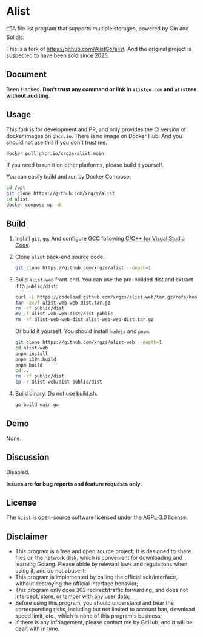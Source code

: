 # Alist

🗂️A file list program that supports multiple storages, powered by Gin and Solidjs.

This is a fork of https://github.com/AlistGo/alist. And the original project is suspected to have been sold since 2025.

## Document

Been Hacked. **Don't trust any command or link in `alistgo.com` and `alist666` without auditing.**

## Usage

This fork is for development and PR, and only provides the CI version of docker images on `ghcr.io`. There is no image on Docker Hub. And you should not use this if you don't trust me.

```bash
docker pull ghcr.io/xrgzs/alist:main
```

If you need to run it on other platforms, please build it yourself.

You can easily build and run by Docker Compose:

```bash
cd /opt
git clone https://github.com/xrgzs/alist
cd alist
docker compose up -d
```

## Build

1. Install `git`, `go`. And configure GCC following [C/C++ for Visual Studio Code](https://code.visualstudio.com/docs/languages/cpp).

2. Clone `alist` back-end source code.

   ```bash
   git clone https://github.com/xrgzs/alist --depth=1
   ```

3. Build `alist-web` front-end. You can use the pre-builded dist and extract it to `public/dist`:

   ```bash
   curl -L https://codeload.github.com/xrgzs/alist-web/tar.gz/refs/heads/web-dist -o alist-web-web-dist.tar.gz
   tar -zxvf alist-web-web-dist.tar.gz
   rm -rf public/dist
   mv -f alist-web-web-dist/dist public
   rm -rf alist-web-web-dist alist-web-web-dist.tar.gz
   ```

   Or build it yourself. You should install `nodejs` and `pnpm`.

   ```bash
   git clone https://github.com/xrgzs/alist-web --depth=1
   cd alist-web
   pnpm install
   pnpm i18n:build
   pnpm build
   cd ..
   rm -rf public/dist
   cp -r alist-web/dist public/dist
   ```

4. Build binary. Do not use build.sh.

   ```bash
   go build main.go
   ```

## Demo

None.

## Discussion

Disabled.

**Issues are for bug reports and feature requests only.**

## License

The `AList` is open-source software licensed under the AGPL-3.0 license.

## Disclaimer

- This program is a free and open source project. It is designed to share files on the network disk, which is convenient for downloading and learning Golang. Please abide by relevant laws and regulations when using it, and do not abuse it;
- This program is implemented by calling the official sdk/interface, without destroying the official interface behavior;
- This program only does 302 redirect/traffic forwarding, and does not intercept, store, or tamper with any user data;
- Before using this program, you should understand and bear the corresponding risks, including but not limited to account ban, download speed limit, etc., which is none of this program's business;
- If there is any infringement, please contact me by GitHub, and it will be dealt with in time.
